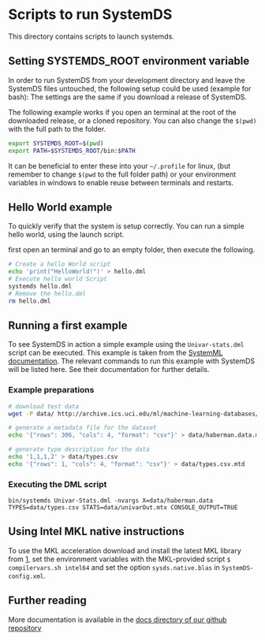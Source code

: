 <!--
{% comment %}
Licensed to the Apache Software Foundation (ASF) under one or more
contributor license agreements.  See the NOTICE file distributed with
this work for additional information regarding copyright ownership.
The ASF licenses this file to you under the Apache License, Version 2.0
(the "License"); you may not use this file except in compliance with
the License.  You may obtain a copy of the License at

http://www.apache.org/licenses/LICENSE-2.0

Unless required by applicable law or agreed to in writing, software
distributed under the License is distributed on an "AS IS" BASIS,
WITHOUT WARRANTIES OR CONDITIONS OF ANY KIND, either express or implied.
See the License for the specific language governing permissions and
limitations under the License.
{% end comment %}
-->

# Scripts to run SystemDS

This directory contains scripts to launch systemds.

## Setting SYSTEMDS_ROOT environment variable

In order to run SystemDS from your development directory and leave the
SystemDS files untouched, the following setup could be used (example for bash):
The settings are the same if you download a release of SystemDS.

The following example works if you open an terminal at the root of the downloaded release,
or a cloned repository. You can also change the `$(pwd)` with the full path to the folder.

```bash
export SYSTEMDS_ROOT=$(pwd)
export PATH=$SYSTEMDS_ROOT/bin:$PATH
```

It can be beneficial to enter these into your `~/.profile` for linux,
(but remember to change `$(pwd` to the full folder path)
or your environment variables in windows to enable reuse between terminals and restarts.

## Hello World example

To quickly verify that the system is setup correctly.
You can run a simple hello world, using the launch script.

first open an terminal and go to an empty folder, then execute the following.

```bash
# Create a hello World script
echo 'print("HelloWorld!")' > hello.dml
# Execute hello world Script
systemds hello.dml
# Remove the hello.dml
rm hello.dml
```

## Running a first example

To see SystemDS in action a simple example using the `Univar-stats.dml`
script can be executed. This example is taken from the
[SystemML documentation](http://apache.github.io/systemml/standalone-guide).
The relevant commands to run this example with SystemDS will be listed here.
See their documentation for further details.  

### Example preparations

```bash
# download test data
wget -P data/ http://archive.ics.uci.edu/ml/machine-learning-databases/haberman/haberman.data

# generate a metadata file for the dataset
echo '{"rows": 306, "cols": 4, "format": "csv"}' > data/haberman.data.mtd

# generate type description for the data
echo '1,1,1,2' > data/types.csv
echo '{"rows": 1, "cols": 4, "format": "csv"}' > data/types.csv.mtd
```

### Executing the DML script

```shell script
bin/systemds Univar-Stats.dml -nvargs X=data/haberman.data TYPES=data/types.csv STATS=data/univarOut.mtx CONSOLE_OUTPUT=TRUE
```

## Using Intel MKL native instructions

To use the MKL acceleration download and install the latest MKL library from [1],
set the environment variables with the MKL-provided script `$ compilervars.sh intel64` and set
the option `sysds.native.blas` in `SystemDS-config.xml`.

[1]: https://software.intel.com/mkl "Intel Math Kernel Library"

## Further reading

More documentation is available in the [docs directory of our github repository](/docs/README.md)
